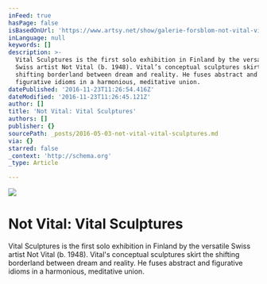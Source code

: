 ```yaml
---
inFeed: true
hasPage: false
isBasedOnUrl: 'https://www.artsy.net/show/galerie-forsblom-not-vital-vital-sculptures'
inLanguage: null
keywords: []
description: >-
  Vital Sculptures is the first solo exhibition in Finland by the versatile
  Swiss artist Not Vital (b. 1948). Vital’s conceptual sculptures skirt the
  shifting borderland between dream and reality. He fuses abstract and
  figurative idioms in a harmonious, meditative union.
datePublished: '2016-11-23T11:26:54.416Z'
dateModified: '2016-11-23T11:26:45.121Z'
author: []
title: 'Not Vital: Vital Sculptures'
authors: []
publisher: {}
sourcePath: _posts/2016-05-03-not-vital-vital-sculptures.md
via: {}
starred: false
_context: 'http://schema.org'
_type: Article

---
```

![](https://d32dm0rphc51dk.cloudfront.net/BXjER79jwpnucADd1rNe8Q/larger.jpg)

# Not Vital: Vital Sculptures

Vital Sculptures is the first solo exhibition in Finland by the versatile Swiss artist Not Vital (b. 1948). Vital's conceptual sculptures skirt the shifting borderland between dream and reality. He fuses abstract and figurative idioms in a harmonious, meditative union.